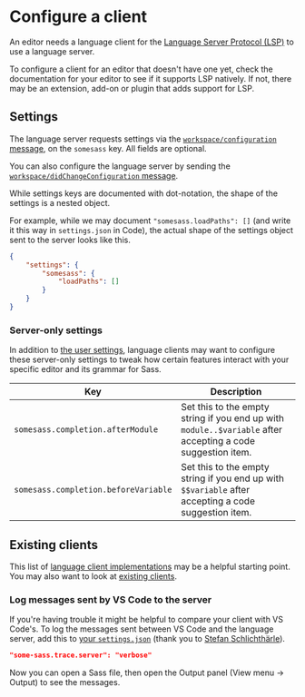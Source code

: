 # Configure a client

An editor needs a language client for the [Language Server Protocol (LSP)][lsp] to use a language server.

To configure a client for an editor that doesn't have one yet, check the documentation for your editor to see if it supports LSP natively. If not, there may be an extension, add-on or plugin that adds support for LSP.

## Settings

The language server requests settings via the [`workspace/configuration` message](https://microsoft.github.io/language-server-protocol/specifications/lsp/3.17/specification/#workspace_configuration), on the `somesass` key. All fields are optional.

You can also configure the language server by sending the [`workspace/didChangeConfiguration` message](https://microsoft.github.io/language-server-protocol/specifications/lsp/3.17/specification/#workspace_didChangeConfiguration).

While settings keys are documented with dot-notation, the shape of the settings is a nested object.

For example, while we may document `"somesass.loadPaths": []` (and write it this way in `settings.json` in Code), the actual shape of the settings object sent to the server looks like this.

```json
{
	"settings": {
		"somesass": {
			"loadPaths": []
		}
	}
}
```

### Server-only settings

In addition to [the user settings](../user-guide/settings.md), language clients may want to configure these server-only settings to tweak how certain features interact with your specific editor and its grammar for Sass.

| Key                                  | Description                                                                                                 |
| ------------------------------------ | ----------------------------------------------------------------------------------------------------------- |
| `somesass.completion.afterModule`    | Set this to the empty string if you end up with `module..$variable` after accepting a code suggestion item. |
| `somesass.completion.beforeVariable` | Set this to the empty string if you end up with `$$variable` after accepting a code suggestion item.        |

## Existing clients

This list of [language client implementations][languageclients] may be a helpful starting point. You may also want to look at [existing clients](./existing-clients.md).

### Log messages sent by VS Code to the server

If you're having trouble it might be helpful to compare your client with VS Code's. To log the messages sent between VS Code and the language server, add this to [your `settings.json`](https://code.visualstudio.com/docs/getstarted/settings#_settingsjson) (thank you to [Stefan Schlichthärle](https://www.sscit.de/2021/04/15/trace-lsp-in-vscode.html)).

```json
"some-sass.trace.server": "verbose"
```

Now you can open a Sass file, then open the Output panel (View menu -> Output) to see the messages.

[lsp]: https://microsoft.github.io/language-server-protocol/
[languageclients]: https://microsoft.github.io/language-server-protocol/implementors/tools/
